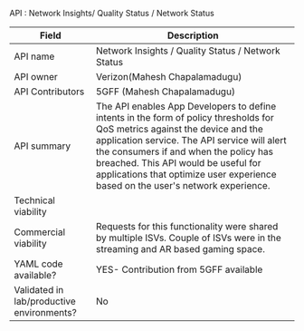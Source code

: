 API : Network Insights/ Quality Status / Network Status


| Field                                     | Description                                                                                                                                                                                                                                                                                                                                     |
| ----------------------------------------- | ----------------------------------------------------------------------------------------------------------------------------------------------------------------------------------------------------------------------------------------------------------------------------------------------------------------------------------------------- |
| API name                                  | Network Insights / Quality Status / Network Status                                                                                                        |
| API owner                                 | Verizon(Mahesh Chapalamadugu)                                                                                                                          |
| API Contributors                          | 5GFF (Mahesh Chapalamadugu)                                                                                                                           |
| API summary                               | The API enables App Developers to define intents in the form of policy thresholds for QoS metrics against the device and the application service. The API service will alert the consumers if and when the policy has breached. This API would be useful for applications that optimize user experience based on the user's network experience. |
| Technical viability                       |                                                                                                                                                        |
| Commercial viability                      | Requests for this functionality were shared by multiple ISVs.  Couple of ISVs were in the streaming and AR based gaming space.                                                                                                                    |
| YAML code available?                      | YES- Contribution from 5GFF available                                                                                                                                                                                                                                                                                                           |
| Validated in lab/productive environments? | No    
